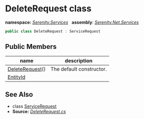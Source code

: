 # DeleteRequest class
**namespace:** *[Serenity.Services](../README.md#serenity.services-namespace)*   **assembly**: *[Serenity.Net.Services](../README.md)*

```csharp
public class DeleteRequest : ServiceRequest
```

## Public Members

| name | description |
| --- | --- |
| [DeleteRequest](DeleteRequest/DeleteRequest.md)() | The default constructor. |
| [EntityId](DeleteRequest/EntityId.md) |  |

## See Also

* class [ServiceRequest](ServiceRequest.md)
* **Source:** *[DeleteRequest.cs](https://github.com/serenity-is/Serenity/blob/master/src/Serenity.Net.Services/Models/DeleteRequest.cs)*